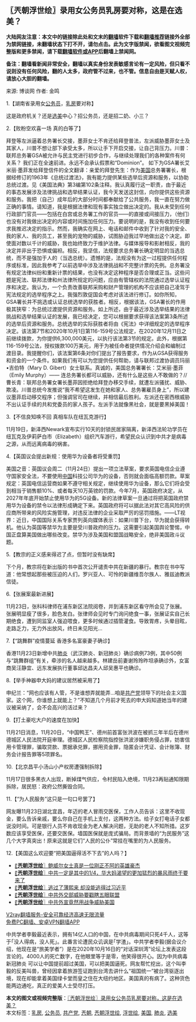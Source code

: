  <h2>〖兲朝浮世绘〗录用女公务员乳房要对称，这是在选美？</h2> <p class="notice"><b>大陆网友注意：本文中的链接除此处和文末的<a href="https://github.com/bannedbook/fanqiang" >翻墙</a>软件下载和<a href="https://github.com/killgcd/justmysocks/blob/master/README.md">翻墙推荐</a>链接外全部为禁网链接，未翻墙状态下打不开，请勿点击。此为文字版禁闻，欲看图文视频完整版和更多禁闻，请下载<a href="https://github.com/bannedbook/fanqiang">翻墙软件或APP</a>后翻墙上禁闻网。</p><p>备注：翻墙看新闻非常安全，翻墙以真实身份发表敏感言论有一定风险，但只看不说则没有任何风险，翻的人太多，政府管不过来，也不管。信息自由是天赋人权，请放心大胆的翻墙。</b></p>  <div class="entry"> <p>来源:&nbsp;博谈网                            作者:&nbsp;金鸣                           </p> <p>1.【湖南省录用女<a href="https://www.bannedbook.org/bnews/tag/%e5%85%ac%e5%8a%a1%e5%91%98/" class="st_tag internal_tag" rel="tag" title="标签 公务员 下的日志">公务员</a>，<a href="https://www.bannedbook.org/bnews/tag/%E4%B9%B3%E6%88%BF/" class="st_tag internal_tag" rel="tag" title="标签 乳房 下的日志">乳房</a>要对称】</p> <p></p> <p>这是政府机关？还是<a href="https://www.bannedbook.org/bnews/tag/%e9%80%89%e7%be%8e/" class="st_tag internal_tag" rel="tag" title="标签 选美 下的日志">选美</a>中心？招公务员，还是招二奶、小三？</p> <p>2.【败粉空欢喜一场 真的白等了】</p> <p></p> <p>拜登等左派逼着总务署长交接，墨菲女士不肯还给拜登普法，左派威胁墨菲女士及其家人，川普不想让部下承受太多，所以让手下开启交接，让自己背压力。川普：联邦总务署GSA被允许与民主党进行初步合作，与继续处理我们的各种案件有何关系？ 我们正在全速前进。永远不会承认假票和“Dominion”。 如下为GSA署长艾米丽‧墨菲发给拜登信件的全文翻译：亲爱的拜登先生：作为<a href="https://www.bannedbook.org/bnews/tag/%e7%be%8e%e5%9b%bd/" class="st_tag internal_tag" rel="tag" title="标签 美国 下的日志">美国</a>总务署署长，根据经修订的1963年《总统过渡法》，我有能力提供某些选举后资源和服务，以协助总统过渡。见《美国法典》第3编第102条注释。我认真履行这一职责，由于最近的事态发展涉及法律挑战和选举结果认证，我今天发送这封信，向你提供这些资源和服务。我把（自己）成年后的大部分时间都奉献给了公共服务，我一直在努力做正确的事情。请知道，我是根据法律和现有事实独立做出决定的。我从未受到任何行政部门官员——包括在白宫或总务署工作的官员——的直接或间接压力，（他们）也没有对我做出决定的内容或时间施加任何压力。要说明的是，我没有收到任何要求我推迟决定的指示。然而，我确实在网上、电话和邮件中收到了针对我的安全、我的家人、我的员工，甚至我的宠物的威胁，试图胁迫我过早地做出这个决定。即使面对数以千计的威胁，我也始终致力于维护法律。与媒体报导和影射相反，我的决定并非出于恐惧或偏袒。相反，我坚信，法规要求总务署长确定明显的当选总统，而不是强加于人的（当选总统）。遗憾的是，法规没有为这一过程提供任何程序或标准，因此我参考了以前选举中涉及法律挑战和不完整计票的先例。总务署没有规定法律纠纷和重新计票的结果，也没有决定这种程序是否合理或正当。这些问题是宪法、联邦法律和州法律所规定的问题，应由有管辖权的法院通过选举认证程序和决定。我认为，一个负责改善联邦采购和财产管理的机构不应该把自己凌驾于宪法规定的选举程序之上。我强烈敦促国会考虑对该法进行修订。如你所知，GSA署长并不挑选或认证总统选举的获胜者。相反，根据该法，GSA署长的作用极其狭窄：为总统过渡提供资源和服务。如上所述，由于最近涉及选举结果的法律挑战和选举结果认证的发展，我已经决定，您可以根据要求获得该法案第3条所述的选举后资源和服务。总统选举的实际获胜者将由《宪法》中详细规定的选举程序决定。该法第7节和2020年10月1日第116-159号公法规定，在2020年12月11日之前继续拨款，为你提供6,300,000美元，以执行该法第3节的规定。此外，根据第116-159号公法，授权拨款100万美元，用于为被任命者提供情况介绍会和编制过渡目录。我提醒你们，该法案第6条对你们提出了报告要求，作为从GSA获得服务和资金的一个条件。如果我们有可以为您提供任何帮助，请与联邦过渡协调员玛丽•吉伯特（Mary D. Gibert）女士联系。真诚的，美国总务署署长：艾米丽‧墨菲（Emily Murphy）—— 连总务署长都可以威胁，还有什么是这些人不敢做的？//曹长青：联邦总务署女署长墨菲因拒绝给拜登办移交手续，就遭左派骚扰、威胁、欺凌。川普总统今发推说“我不希望这发生在她和家人、总务署雇员身上”，所以建议墨菲启动移交程序；但强调官司在继续，并相信最后胜利。左派还在密西根威胁不出认证手续的共和党委员的家人孩子。左派手法就像黑社会，就是要黑掉美国！</p> <p>3.【不信良知唤不回 真相车队在纽瓦克游行】</p> <p></p>  <p>11月19日，新泽西Newark宣布实行10天的封锁民居家隔离，新泽西法轮功学员在纽瓦克及伊莉萨白市（Elizabeth）组织汽车游行，希望民众认识到中共才是病毒之源，从而远离病毒的祸害。</p> <p>4.【英国议会提出新规：使用华为设备者将受重罚】</p> <p></p> <p>美国之音：英国议会周二（11月24日）提出一项立法草案，要求英国电信企业遵守国家安全法，不要使用<span class='wp_keywordlink_affiliate'><a href="https://www.bannedbook.org/" title="中国" target="_blank">中国</a></span>科技公司华为的设备，否则就会面临高额罚款。草案规定：英国电信运营商如果不遵守相关规定，继续使用华为设备，那么它们将会受到相当于销售额10%、或者每天10万英镑的罚款。今年7月，英国政府决定，从2027年年底开始禁止使用华为的5G设备。新的法律草案一旦通过将把英国政府禁用华为设备的禁令以法律形成确定下来。英国政府将可以据此法对其它高风险的供应商所带来的风险实施管理，对违反法律的企业采取严厉的惩罚措施。——LT视界：近日，中国国际关系专家贾列英向媒体表示：如果川普下台，华为就会获得转机。他认为英国等禁华为主要是受川普政府的压力。这需要引起美国舆论警惕，中国正盘算美国做出哪些改变。禁华为涉及美国和盟国战略安全，绝非美国政斗议题。</p> <p>5.【教宗的正义感来得迟了点，但暂时没有缺席】</p> <p></p> <p>下个月，教宗将在新出版的书中首次公开谴责中共在新疆的暴行。教宗在书中写道：他常想起那些被压迫的人们，罗兴亚人、可怜的新疆维吾尔族人、雅兹迪教派信徒。</p> <p>6.【张展案最新进展】</p> <p></p>  <p>11月23日，张科科律师在浦东新区法院阅卷，并到浦东新区看守所会见了张展。 张展明显瘦了很多，脸色发白。张律师会见时专门询问绝食一事，张展证实自己长期绝食，遭到同监室人强迫喂食，更多时候通过插管灌食。导致胃疼，头晕目眩，走路乏力，无力外出放风，终日未见阳光&#8230;</p> <p>7.【“跳舞群”疫情蔓延 香港多名富豪妻子确诊】</p> <p></p> <p>香港11月23日新增中共<a href="https://www.bannedbook.org/bnews/tag/%e8%82%ba%e7%82%8e/" class="st_tag internal_tag" rel="tag" title="标签 肺炎 下的日志">肺炎</a>（武汉肺炎、新冠肺炎）确诊病例73例，其中50例与“跳舞群组”有关，牵涉的名人越来越多。林建岳前妻谢玲玲昨坦承确诊外，女富商吴汪静宜、远东发展执行董事邱达昌夫人邱吴惠平也确诊。</p> <p>8.【举手神器申大妈的建议居然被采用了】</p> <p></p> <p>申纪兰：“网也应该有人管，不是谁想弄就能弄…咱是<a href="https://www.bannedbook.org/bnews/tag/%e5%85%b1%e4%ba%a7%e5%85%9a/" class="st_tag internal_tag" rel="tag" title="标签 共产党 下的日志">共产党</a>领导下的社会主义国家。这个网，你谁想上就能上？”不知道几个月前才死去的申大妈知道她当年的建议被采纳了，会不会高兴的活过来？</p> <p>9.【打土豪吃大户的速度在加快】</p> <p></p>  <p>11月21日消息，11月20日，“中国鸭王”、德州前首富张洪波在被抓三年半后在德州德城区人民法院开庭审理。德城区人民检察院指控张洪波涉嫌职务侵占罪，妨害信用卡管理罪，骗取贷款、票据承兑罪，挪用资金罪，隐匿会计凭证、会计账簿、财务会计报告罪等5项罪名。</p> <p>10.【北京昌平小汤山小产权房遭强制拆除】</p> <p></p> <p>11月17日很多黑衣人出现，断掉煤气供应，令村民陷入绝境，11月23再贴通知限期拆除，居民怒：政府公然撕毁合同。</p> <p>11.【“为人民服务”这只是一句口号罢了】</p> <p></p> <p>网友曝11月23日湖北宜昌，年迈的老人冒雨交医保，工作人员告诉：这里不收现金，要么告诉亲戚，要么你自己在手机上支付，这两种方法。给子女打电话子女都说没时间。可是银行人员不肯收现金为老人解决问题，无助的老人不知所措。这岁数应该享受医保，还要交医保。墙国医保就是庞式骗局。而背景墙的“为民服务”这几个大字真突出！原来这就是它们“人民的公仆”常挂在嘴里的为人民服务。</p> <p>12.【美国这么欢迎要“把美国逼得活不下去”的人吗？】</p> <p></p>  <ul class='op-related-articles' title='相关阅读'> <li><a href='https://www.bannedbook.org/bnews/ssgc/20201124/1435986.html' target='_blank'>〖<b>兲朝浮世绘</b>〗鲍威尔女士真是一位刚正不阿的英雄豪杰</a></li> <li><a href='https://www.bannedbook.org/bnews/ssgc/20201123/1435379.html' target='_blank'>〖<b>兲朝浮世绘</b>〗中共一定是其中的1/4，华大妈渴望的更加猛烈的暴风雨终于要来了</a></li> <li><a href='https://www.bannedbook.org/bnews/ssgc/20201121/1434447.html' target='_blank'>〖<b>兲朝浮世绘</b>〗逃过了薄熙来 却没能逃得过习近平</a></li> <li><a href='https://www.bannedbook.org/bnews/ssgc/20201120/1433834.html' target='_blank'>〖<b>兲朝浮世绘</b>〗中共外交部威胁要戳瞎五眼联盟</a></li> <li><a href='https://www.bannedbook.org/bnews/ssgc/20201119/1433262.html' target='_blank'>〖<b>兲朝浮世绘</b>〗中共外宣竟然用战争威胁美国</a></li> </ul> <p class="texttj"> <a href="https://www.bannedbook.org/forum23/topic22702.html" target="_blank">V2ray翻墙服务-安全可靠经济高速无限流量</a><br/> <a href="https://github.com/bannedbook/fanqiang/wiki/%E7%A6%81%E9%97%BB%E7%BD%91%E5%AE%89%E5%8D%93%E7%BF%BB%E5%A2%99%E6%96%B0%E9%97%BBAPP" target="_blank">免费PC翻墙、安卓VPN翻墙APP</a></p><p>中共学者李毅最近表示，拥有14亿人口的中国，在中共病毒期间只死4千人，这等于｢没人得病，没人死」。此番言论遭民众讥讽是｢学渣」。中共学者李毅(据会议介绍，他现在是“旅美学者”）是在2020年10月16日的“对话深圳湾”论坛上发表这段言论的。4000人的死亡数字，在他眼里等于是零，他笑得很开心。因为中共病毒新冠肺炎 可以让中国提前超过美国，可以把美国逼死。网友帮忙挖出，这个叫李毅的反美叫兽，曾经因拿着旅游签证跑到台湾去讲什么“祖国统一”被台湾驱逐出境，现在却能拿着美国绿卡堂而皇之住在大纽约地区。美国真的有病了。这种货色能两边通吃，真正的爱美人士受尽打压。</p><a name='sharetosocial'></a>       <div><b>本文的图文或视频完整版</b>：<a href='https://www.bannedbook.org/bnews/ssgc/20201125/1436580.html'>〖兲朝浮世绘〗录用女公务员乳房要对称，这是在选美？</a></div>  </div><!--END ENTRY--> <div class="postfooter"> <div>本文标签：<a href="https://www.bannedbook.org/bnews/tag/%E4%B9%B3%E6%88%BF/" rel="tag">乳房</a>, <a href="https://www.bannedbook.org/bnews/tag/%e5%85%ac%e5%8a%a1%e5%91%98/" rel="tag">公务员</a>, <a href="https://www.bannedbook.org/bnews/tag/%e5%85%b1%e4%ba%a7%e5%85%9a/" rel="tag">共产党</a>, <a href="https://www.bannedbook.org/bnews/tag/%e5%85%b2%e6%9c%9d/" rel="tag">兲朝</a>, <a href="https://www.bannedbook.org/bnews/tag/%e5%85%b2%e6%9c%9d%e6%b5%ae%e4%b8%96%e7%bb%98/" rel="tag">兲朝浮世绘</a>, <a href="https://www.bannedbook.org/bnews/tag/%E6%B5%AE%E4%B8%96%E7%BB%98/" rel="tag">浮世绘</a>, <a href="https://www.bannedbook.org/bnews/tag/%e7%be%8e%e5%9b%bd/" rel="tag">美国</a>, <a href="https://www.bannedbook.org/bnews/tag/%e8%82%ba%e7%82%8e/" rel="tag">肺炎</a>, <a href="https://www.bannedbook.org/bnews/tag/%e9%80%89%e7%be%8e/" rel="tag">选美</a></div>  </div><!--END POSTFOOTER--> 